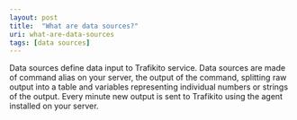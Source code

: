 ```yaml
---
layout: post
title:  "What are data sources?"
uri: what-are-data-sources
tags: [data sources]
---
```


<p>
    Data sources define data input to Trafikito service. Data sources are made of command alias on your server, the
    output of the command, splitting raw output into a table and variables representing individual numbers or strings of
    the output. Every minute new output is sent to Trafikito using the agent installed on your server.
</p>

<!--more-->

